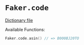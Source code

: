 # `Faker.code`

[Dictionary file](../src/main/resources/locales/en/code.yml)

Available Functions:  
```kotlin
Faker.code.asin() // => B000BJ20TO
```
